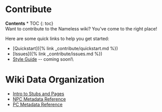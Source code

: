 ---
---
# Contribute
<div id="toc" markdown="1">
<b>Contents</b>
* TOC
{: toc}
</div>
Want to contribute to the Nameless wiki? You've come to the right place!

Here are some quick links to help you get started: 

* [Quickstart]({% link _contribute/quickstart.md %})
* [Issues]({% link _contribute/issues.md %})
* [Style Guide]() -- coming soon!\

# Wiki Data Organization

* [Intro to Stubs and Pages](data-basics)
* [NPC Metadata Reference](npc-data)
* [PC Metadata Reference](pc-data)